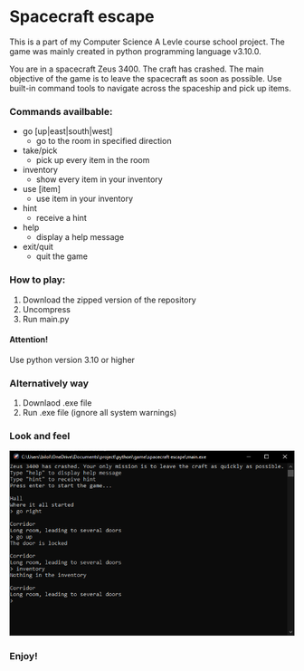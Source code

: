 # Spacecraft escape

This is a part of my Computer Science A Levle course school project. The game was mainly created in python programming language v3.10.0.

You are in a spacecraft Zeus 3400. The craft has crashed. The main objective of the game is to leave the spacecraft as soon as possible. Use built-in command tools to navigate across the spaceship and pick up items.

### Commands availbable:
- go [up|east|south|west]
  - go to the room in specified direction
- take/pick
  - pick up every item in the room
- inventory
  - show every item in your inventory
- use [item]
  - use item in your inventory
- hint
  - receive a hint
- help
  - display a help message
- exit/quit
  - quit the game
  
### How to play:
1. Download the zipped version of the repository
2. Uncompress
3. Run main.py

#### Attention!
Use python version 3.10 or higher

### Alternatively way
1. Downlaod .exe file
2. Run .exe file (ignore all system warnings)

### Look and feel
![Gameplay](./images/gameplay.png)

### Enjoy!
